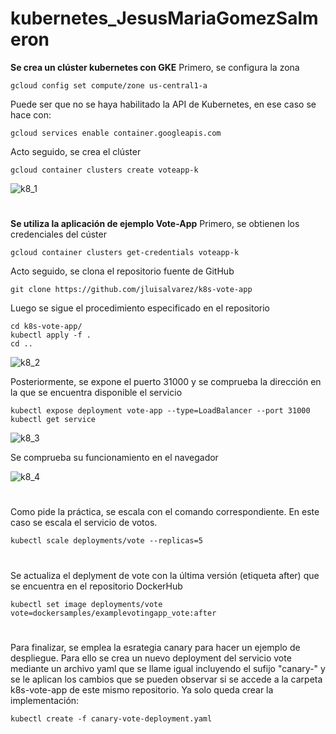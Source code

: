# kubernetes_JesusMariaGomezSalmeron
**Se crea un clúster kubernetes con GKE**
Primero, se configura la zona
```
gcloud config set compute/zone us-central1-a
```
Puede ser que no se haya habilitado la API de Kubernetes, en ese caso se hace con:
```
gcloud services enable container.googleapis.com
```
Acto seguido, se crea el clúster
```
gcloud container clusters create voteapp-k
```
![k8_1](https://user-images.githubusercontent.com/75556597/187821991-1c6c956f-7a96-40d1-876e-b770d8593b76.png)

#
**Se utiliza la aplicación de ejemplo Vote-App**
Primero, se obtienen los credenciales del cúster
```
gcloud container clusters get-credentials voteapp-k
```
Acto seguido, se clona el repositorio fuente de GitHub
```
git clone https://github.com/jluisalvarez/k8s-vote-app
```
Luego se sigue el procedimiento especificado en el repositorio
```
cd k8s-vote-app/
kubectl apply -f .
cd ..
```
![k8_2](https://user-images.githubusercontent.com/75556597/187822440-5540709e-740c-47a5-88d7-b9a63a74ae99.png)

Posteriormente, se expone el puerto 31000 y se comprueba la dirección en la que se encuentra disponible el servicio
```
kubectl expose deployment vote-app --type=LoadBalancer --port 31000
kubectl get service
```
![k8_3](https://user-images.githubusercontent.com/75556597/187822695-3070d746-027b-4825-b636-5d138a8ba669.png)

Se comprueba su funcionamiento en el navegador

![k8_4](https://user-images.githubusercontent.com/75556597/187823408-902f0a4d-d3af-4ab5-86c2-3d86a9fd4a1b.png)

#
Como pide la práctica, se escala con el comando correspondiente. En este caso se escala el servicio de votos.
```
kubectl scale deployments/vote --replicas=5
```

#
Se actualiza el deplyment de vote con la última versión (etiqueta after) que se encuentra en el repositorio DockerHub
```
kubectl set image deployments/vote vote=dockersamples/examplevotingapp_vote:after
```

#
Para finalizar, se emplea la esrategia canary para hacer un ejemplo de despliegue. Para ello se crea un nuevo deployment del servicio vote mediante un archivo yaml que se llame igual incluyendo el sufijo "canary-" y se le aplican los cambios que se pueden observar si se accede a la carpeta k8s-vote-app de este mismo repositorio. Ya solo queda crear la implementación:
```
kubectl create -f canary-vote-deployment.yaml
```
